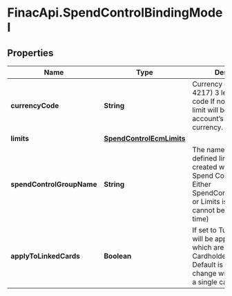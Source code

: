 # FinacApi.SpendControlBindingModel

## Properties
Name | Type | Description | Notes
------------ | ------------- | ------------- | -------------
**currencyCode** | **String** | Currency code (ISO-4217) 3 letter currency code    If not provided, the limit will be set for the account’s default currency. | [optional] 
**limits** | [**SpendControlEcmLimits**](SpendControlEcmLimits.md) |  | [optional] 
**spendControlGroupName** | **String** | The name of a pre-defined limit setting, created with the Create Spend Control Group API    Either SpendControlGroupName or Limits is required (both cannot be set at the same time) | [optional] 
**applyToLinkedCards** | **Boolean** | If set to Ture the setting will be applied to all cards which are linked to the Cardholder&#x27;s account.   Default is false so the change will be applied to a single card. | [optional] 

